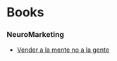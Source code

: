 # Books

### NeuroMarketing
- [Vender a la mente no a la gente](https://uvgcancun.files.wordpress.com/2016/02/vendele-a-la-mente-no-a-la-gente-jurgen-klaric-poderoso-conocimiento.pdf)
